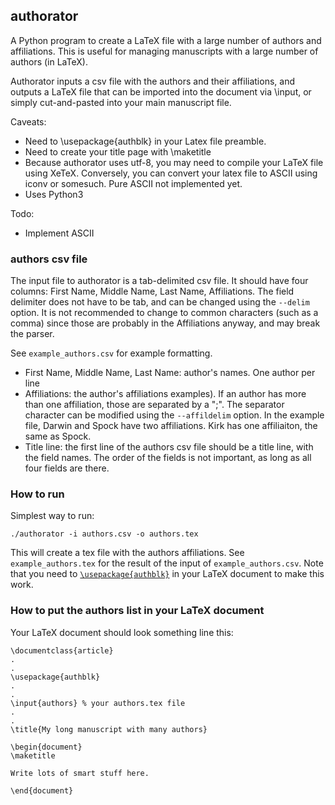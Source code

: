 ## authorator

A Python program to create a LaTeX file with a large number of authors and  affiliations. This is useful for managing
manuscripts with a large number of authors (in LaTeX).

Authorator inputs a csv file with the authors and their affiliations, and outputs a LaTeX file that can be imported
into the document via \input, or simply cut-and-pasted into your main manuscript file.

Caveats: 
* Need to \usepackage{authblk} in your Latex file preamble.
* Need to create your title page with \maketitle
* Because authorator uses utf-8, you may need to compile your LaTeX file using XeTeX. Conversely, you can convert your latex file to ASCII using iconv or somesuch. Pure ASCII not implemented yet.
* Uses Python3

Todo:
 * Implement ASCII
 
### authors csv file

The input file to authorator is a tab-delimited csv file. It should have
four columns: First Name, Middle Name, Last Name, Affiliations.
The field delimiter does not have to be tab, and can be changed using the `--delim` option. It is not recommended to
change to common characters (such as a comma) since those are probably in the Affiliations anyway, and may break the
parser.

See `example_authors.csv` for example formatting.

* First Name, Middle Name, Last Name: author's names. One author per
  line
* Affiliations: the author's affiliations examples). If an author has more than one affiliation, those are 
  separated by a ";". The separator character can be modified using the `--affildelim` option.
  In the example file, Darwin and Spock have two affiliations. Kirk has one affiliaiton, the same as Spock.
* Title line: the first line of the authors csv file should be a title
  line, with the field names. The order of the fields is not important, as long as all four fields are there.



### How to run
Simplest way to run:

`./authorator -i authors.csv -o authors.tex`

This will create a tex file with the authors affiliations. See `example_authors.tex` for the result of the input of
`example_authors.csv`. Note that you need to [`\usepackage{authblk}`](https://www.ctan.org/pkg/authblk) in your LaTeX
document to make this work.

### How to put the authors list in your LaTeX document

Your LaTeX document should look something line this:
```
\documentclass{article}
.
.
\usepackage{authblk}
.
.
\input{authors} % your authors.tex file
.
.
\title{My long manuscript with many authors}

\begin{document}
\maketitle

Write lots of smart stuff here.

\end{document}

```
